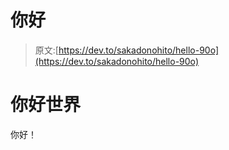 # 你好

> 原文:[https://dev.to/sakadonohito/hello-90o](https://dev.to/sakadonohito/hello-90o)

# [](#hello-world)你好世界

你好！